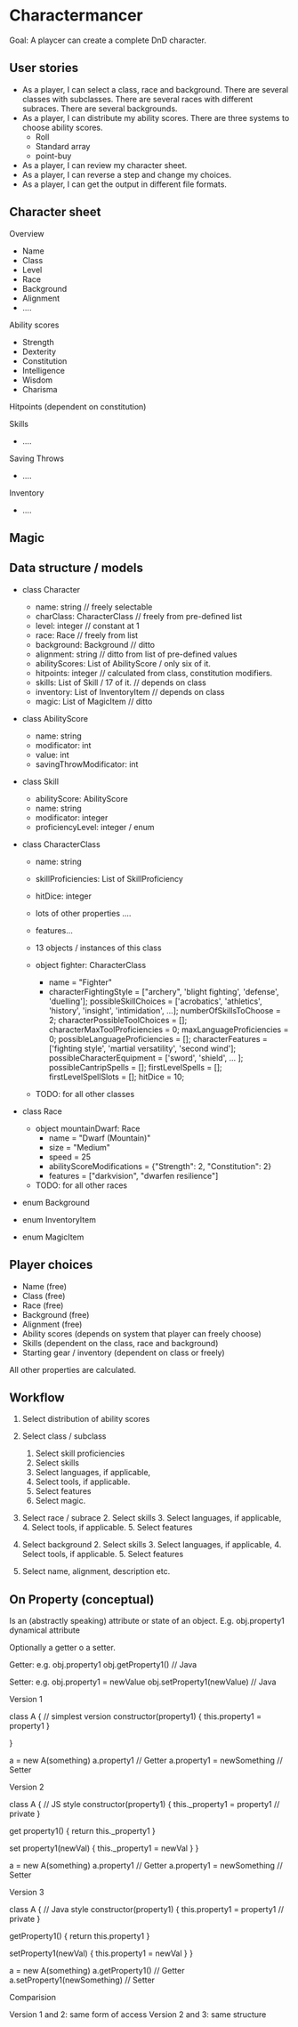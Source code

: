 # Charactermancer

Goal: A playcer can create a complete DnD character.

## User stories

- As a player, I can select a class, race and background. 
  There are several classes with subclasses.
  There are several races with different subraces.
  There are several backgrounds.
- As a player, I can distribute my ability scores.
  There are three systems to choose ability scores.
  - Roll
  - Standard array
  - point-buy
- As a player, I can review my character sheet. 
- As a player, I can reverse a step and change my choices.
- As a player, I can get the output in different file formats. 


## Character sheet

Overview
- Name
- Class 
- Level
- Race
- Background
- Alignment
- ....

Ability scores
- Strength
- Dexterity
- Constitution
- Intelligence
- Wisdom
- Charisma

Hitpoints (dependent on constitution)

Skills
- ....

Saving Throws
- ....

Inventory
- ....

Magic
-


## Data structure / models

- class Character
  - name: string  // freely selectable
  - charClass: CharacterClass // freely from pre-defined list
  - level: integer  // constant at 1
  - race: Race  // freely from list
  - background: Background  // ditto
  - alignment: string  // ditto from list of pre-defined values
  - abilityScores: List of AbilityScore / only six of it.
  - hitpoints: integer  // calculated from class, constitution modifiers.
  - skills: List of Skill / 17 of it.   // depends on class
  - inventory: List of InventoryItem     // depends on class
  - magic: List of MagicItem     // ditto

- class AbilityScore   
    - name: string   
    - modificator: int
    - value: int
    - savingThrowModificator: int
  
- class Skill
  - abilityScore: AbilityScore
  - name: string
  - modificator: integer
  - proficiencyLevel: integer / enum

- class CharacterClass
  - name: string
  - skillProficiencies: List of SkillProficiency
  - hitDice: integer
  - lots of other properties ....
  - features...

  - 13 objects / instances of this class

  - object fighter: CharacterClass
    - name = "Fighter"
    - characterFightingStyle = ["archery", 'blight fighting', 'defense', 'duelling'];
    possibleSkillChoices = ['acrobatics', 'athletics', 'history', 'insight', 'intimidation', ...];
    numberOfSkillsToChoose = 2;
    characterPossibleToolChoices = [];
    characterMaxToolProficiencies = 0;
    maxLanguageProficiencies = 0;
    possibleLanguageProficiencies = [];
    characterFeatures = ['fighting style', 'martial versatility', 'second wind'];
    possibleCharacterEquipment = ['sword', 'shield', ... ];
    possibleCantripSpells = [];
    firstLevelSpells = [];
    firstLevelSpellSlots = [];
    hitDice = 10;
  - TODO: for all other classes
    
- class Race
  
  - object mountainDwarf: Race
    - name = "Dwarf (Mountain)"
    - size = "Medium"
    - speed = 25
    - abilityScoreModifications = {"Strength": 2, "Constitution": 2}
    - features = ["darkvision", "dwarfen resilience"]
  - TODO: for all other races

- enum Background
- enum InventoryItem
- enum MagicItem

## Player choices

- Name (free)
- Class (free)
- Race (free)
- Background (free)
- Alignment (free)
- Ability scores (depends on system that player can freely choose)
- Skills (dependent on the class, race and background)
- Starting gear / inventory (dependent on class or freely)

All other properties are calculated.


## Workflow

1. Select distribution of ability scores
1. Select class / subclass
   1. Select skill proficiencies
   2. Select skills
   3. Select languages, if applicable,
   4. Select tools, if applicable.
   5. Select features
   6. Select magic.
2. Select race / subrace
   2. Select skills
   3. Select languages, if applicable,
   4. Select tools, if applicable.
   5. Select features
3. Select background
   2. Select skills
   3. Select languages, if applicable,
   4. Select tools, if applicable.
   5. Select features
  
5. Select name, alignment, description etc.


## On Property (conceptual)

Is an (abstractly speaking) attribute or state of an object.
E.g. obj.property1
dynamical attribute

Optionally a getter o a setter.

Getter:
e.g. obj.property1
obj.getProperty1() // Java

Setter:
e.g. 
obj.property1 = newValue
obj.setProperty1(newValue) // Java


Version 1

class A { // simplest version
  constructor(property1) {
    this.property1 = property1
  }

}

a = new A(something)
a.property1 // Getter
a.property1 = newSomething // Setter


Version 2

class A { // JS style
  constructor(property1) {
    this._property1 = property1  // private
  }

  get property1() {
    return this._property1
  }

  set property1(newVal) {
    this._property1 = newVal
  }
}

a = new A(something)
a.property1 // Getter
a.property1 = newSomething // Setter


Version 3

class A { // Java style
  constructor(property1) {
    this.property1 = property1  // private
  }

  getProperty1() {
    return this.property1
  }

  setProperty1(newVal) {
    this.property1 = newVal
  }
}

a = new A(something)
a.getProperty1() // Getter
a.setProperty1(newSomething) // Setter



Comparision

Version 1 and 2: same form of access
Version 2 and 3: same structure